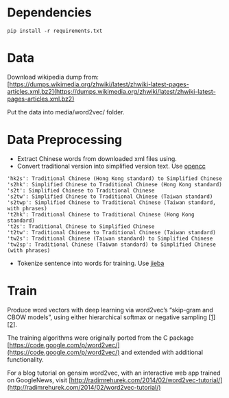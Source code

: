 # Dependencies
```
pip install -r requirements.txt
```
# Data
Download wikipedia dump from: [https://dumps.wikimedia.org/zhwiki/latest/zhwiki-latest-pages-articles.xml.bz2](https://dumps.wikimedia.org/zhwiki/latest/zhwiki-latest-pages-articles.xml.bz2)

Put the data into media/word2vec/ folder.

# Data Preprocessing
* Extract Chinese words from downloaded xml files using.
* Convert traditional version into simplified version text. Use [opencc](https://github.com/yichen0831/opencc-python)

```
'hk2s': Traditional Chinese (Hong Kong standard) to Simplified Chinese 
's2hk': Simplified Chinese to Traditional Chinese (Hong Kong standard) 
's2t': Simplified Chinese to Traditional Chinese 
's2tw': Simplified Chinese to Traditional Chinese (Taiwan standard)
's2twp': Simplified Chinese to Traditional Chinese (Taiwan standard, with phrases)
't2hk': Traditional Chinese to Traditional Chinese (Hong Kong standard)
't2s': Traditional Chinese to Simplified Chinese
't2tw': Traditional Chinese to Traditional Chinese (Taiwan standard)
'tw2s': Traditional Chinese (Taiwan standard) to Simplified Chinese
'tw2sp': Traditional Chinese (Taiwan standard) to Simplified Chinese (with phrases)
```

* Tokenize sentence into words for training. Use [jieba](https://github.com/fxsjy/jieba)

# Train
Produce word vectors with deep learning via word2vec’s “skip-gram and CBOW models”, using either hierarchical softmax or negative sampling [[1]](https://arxiv.org/pdf/1301.3781.pdf) [[2]](http://papers.nips.cc/paper/5021-distributed-representations-of-words-and-phrases-and-their-compositionality.pdf).

The training algorithms were originally ported from the C package [https://code.google.com/p/word2vec/](https://code.google.com/p/word2vec/) and extended with additional functionality.

For a blog tutorial on gensim word2vec, with an interactive web app trained on GoogleNews, visit [http://radimrehurek.com/2014/02/word2vec-tutorial/](http://radimrehurek.com/2014/02/word2vec-tutorial/)

